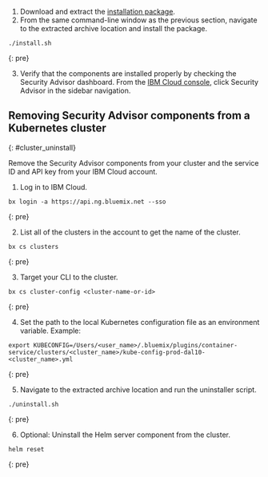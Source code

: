 
1. Download and extract the [installation package](https://github.com/Bluemix-Docs/security-advisor/blob/staging/installation.tar.gz?raw=true).
2. From the same command-line window as the previous section, navigate to the extracted archive location and install the package.

  ```
  ./install.sh
  ```
  {: pre}

3. Verify that the components are installed properly by checking the Security Advisor dashboard. From the [IBM Cloud console](https://bluemix.net), click Security Advisor in the sidebar navigation.

## Removing Security Advisor components from a Kubernetes cluster
{: #cluster_uninstall}

Remove the Security Advisor components from your cluster and the service ID and API key from your IBM Cloud account.

1. Log in to IBM Cloud.

  ```
  bx login -a https://api.ng.bluemix.net --sso
  ```
  {: pre}

2. List all of the clusters in the account to get the name of the cluster.

  ```
  bx cs clusters
  ```
  {: pre}

3. Target your CLI to the cluster.

  ```
  bx cs cluster-config <cluster-name-or-id>
  ```
  {: pre}

4. Set the path to the local Kubernetes configuration file as an environment variable. Example:

  ```
  export KUBECONFIG=/Users/<user_name>/.bluemix/plugins/container-service/clusters/<cluster_name>/kube-config-prod-dal10-<cluster_name>.yml
  ```
  {: pre}

5. Navigate to the extracted archive location and run the uninstaller script.

  ```
  ./uninstall.sh
  ```
  {: pre}

6. Optional: Uninstall the Helm server component from the cluster.

  ```
  helm reset
  ```
  {: pre}

</staging>
